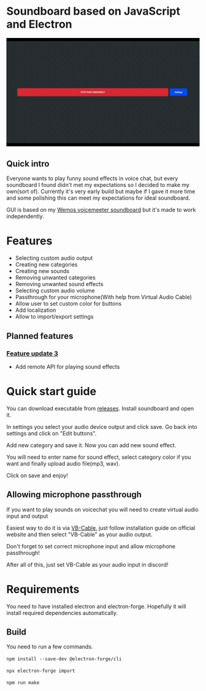 # Soundboard based on JavaScript and Electron

![Image1](img/1.1.0.gif)
## Quick intro
Everyone wants to play funny sound effects in voice chat, but every soundboard I found didn't met my expectations so I decided to make my own(sort of).
Currently it's very early build but maybe if I gave it more time and some polishing this can meet my expectations for ideal soundboard.

GUI is based on my [Wemos voicemeeter soundboard](https://github.com/smaartscz/Wemos-Voicemeeter/) but it's made to work independently.
# Features
- Selecting custom audio output
- Creating new categories
- Creating new sounds
- Removing unwanted categories
- Removing unwanted sound effects
- Selecting custom audio volume
- Passthrough for your microphone(With help from Virtual Audio Cable)
- Allow user to set custom color for buttons
- Add localization
- Allow to import/export settings
## Planned features
### [Feature update 3](../../milestone/3)
- Add remote API for playing sound effects 
# Quick start guide
You can download executable from [releases](../../releases/). Install soundboard and open it.

In settings you select your audio device output and click save. Go back into settings and click on "Edit buttons".

Add new category and save it. Now you can add new sound effect.

You will need to enter name for sound effect, select category color if you want and finally upload audio file(mp3, wav).

Click on save and enjoy!
## Allowing microphone passthrough
If you want to play sounds on voicechat you will need to create virtual audio input and output

Easiest way to do it is via [VB-Cable](https://vb-audio.com/Cable/index.htm), just follow installation guide on official website and then select "VB-Cable" as your audio output.

Don't forget to set correct microphone input and allow microphone passthrough!

After all of this, just set VB-Cable as your audio input in discord!

# Requirements
You need to have installed electron and electron-forge. Hopefully it will install required dependencies automatically.
## Build
You need to run a few commands.

`npm install --save-dev @electron-forge/cli`

`npx electron-forge import`

`npm run make`
